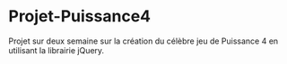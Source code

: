 # Projet-Puissance4
Projet sur deux semaine sur la création du célèbre jeu de Puissance 4 en utilisant la librairie jQuery.
